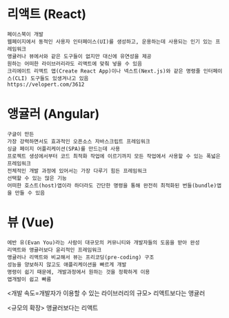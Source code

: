 # 리액트 (React)

```
페이스북이 개발
웹페이지에서 동적인 사용자 인터페이스(UI)를 생성하고, 운용하는데 사용되는 인기 있는 프레임워크
앵귤러나 뷰에서와 같은 도구들이 없지만 대신에 유연성을 제공
원하는 어떠한 라이브러리라도 리액트에 맞춰 넣을 수 있음
크리에이트 리액트 앱(Create React App)이나 넥스트(Next.js)와 같은 명령줄 인터페이스(CLI) 도구들도 있생겨나고 있음
https://velopert.com/3612
```

# 앵귤러 (Angular)

```
구글이 만든
가장 강력하면서도 효과적인 오픈소스 자바스크립트 프레임워크
싱글 페이지 어플리케이션(SPA)를 만드는데 사용
프로젝트 생성에서부터 코드 최적화 작업에 이르기까지 모든 작업에서 사용할 수 있는 폭넓은 프레임워크
전체적인 개발 과정에 있어서는 가장 다루기 힘든 프레임워크
선택할 수 있는 많은 기능
어떠한 호스트(host)앱이라 하더라도 간단한 명령을 통해 완전히 최적화된 번들(bundle)앱을 만들 수 있음
```

# 뷰 (Vue)

```
에반 유(Evan You)라는 사람이 대규모의 커뮤니티와 개발자들의 도움을 받아 완성
리액트와 앵귤러보다 윤리적인 프레임워크
앵귤러나 리액트와 비교해서 뷰는 프리코딩(pre-coding) 구조
성능을 양보하지 않고도 애플리케이션을 빠르게 개발
명령이 쉽기 때문에, 개발과정에서 원하는 것을 정확하게 이용
앱개발이 쉽고 빠름
```

<개발 속도=개발자가 이용할 수 있는 라이브러리의 규모>
리액트보다는 앵귤러

<규모의 확장>
앵귤러보다는 리액트

